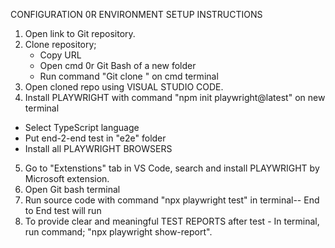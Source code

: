 CONFIGURATION 0R ENVIRONMENT SETUP INSTRUCTIONS
1. Open link to Git repository.
2. Clone repository;
   - Copy URL
   - Open cmd 0r Git Bash of a new folder
   - Run command "Git clone <copied http link>" on cmd terminal
3. Open cloned repo using VISUAL STUDIO CODE.
4. Install PLAYWRIGHT with command "npm init playwright@latest" on new terminal 
  - Select TypeScript language
  -  Put end-2-end test in "e2e" folder
  - Install all PLAYWRIGHT BROWSERS
5. Go to "Extenstions" tab in VS Code, search and install PLAYWRIGHT by Microsoft extension.
6. Open Git bash terminal
7. Run source code with command "npx playwright test" in terminal-- End to End test will run 
8. To provide clear and meaningful TEST REPORTS after test - In terminal, run command; "npx playwright show-report". 
